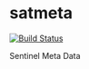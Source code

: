 # satmeta

[![Build Status](https://travis-ci.org/DHI-GRAS/satmeta.svg?branch=master)](https://travis-ci.org/DHI-GRAS/satmeta)

Sentinel Meta Data
